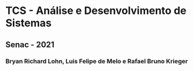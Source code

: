 # TCS - Análise e Desenvolvimento de Sistemas
## Senac - 2021
### Bryan Richard Lohn, Luis Felipe de Melo e Rafael Bruno Krieger
